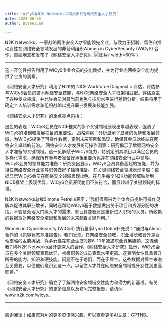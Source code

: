 ```yaml
---

title: 'WiCyS与N2K Networks共同推出联合网络安全人才研究'
date: 2024-06-30
author: ByteAILab

---
```


N2K Networks，一家战略网络安全人才智能领先企业，与致力于招聘、留住和推动女性在网络安全领域发展的非营利组织Women in CyberSecurity (WiCyS) 合作，自豪地宣布发布了《网络安全人才研究》。![图片](https://ai-techpark.com/wp-content/uploads/2024/06/WiCyS-960x540.jpg){ width=60% }

---
这一开创性报告利用了WiCyS专业会员的技能数据，并为行业内网络安全能力提供了宝贵的洞察。

《网络安全人才研究》利用了N2K的 NICE Workforce Diagnostic 评估，评估参与WiCyS会员的技术网络安全技能，与NICE网络安全人才框架相匹配。评估涵盖了各种专业领域，并允许会员对其当前角色与技能水平进行差距分析。结果将用于确定个人培训需求和组织战略以提升职业发展和技能加强。

《网络安全人才研究》的重点亮点包括：

出色的表现：WiCyS会员在NICE框架的多个关键领域展现出卓越表现，强调了WiCyS的培训和发展项目的重要性。
战略洞察：分析显示了显著的优势和发展领域，为WiCyS提供了可操作数据，定制未来项目和倡议，确保其会员始终站在网络安全卓越的前沿。
网络安全人才发展的可操作洞察：研究揭示了增强网络安全人才准备的关键领域。这一见解赋予WiCyS能力，特别定制其项目以满足会员的多样化需求，确保所有参与者准备好承担重要角色并在网络安全行业中领导。
WiCyS会员的领导能力准备：研究突出显示，WiCyS会员具备高超的技能，并为担任网络安全行业领导职务做好了独特准备。
在关键网络安全领域表现卓越：数据显示WiCyS会员在网络安全领域表现出色。在几乎每个N2K功能领域映射到NICE框架上表现优异，WiCyS会员表明他们不仅符合，而且超越了关键领域的标准。

N2K Networks总裁Simone Petrella表示：“我们很高兴为个体会员提供可操作见解以促进其职业增长，同时还帮助WiCyS基于数据做出关于项目和资源分配的决策。不管是处理入门级人才的需求、职业转变者还是重新进入职场的人员，所收集的数据将对网络安全培训和发展的未来起着关键作用。”

Women in CyberSecurity (WiCyS) 执行董事Lynn Dohm补充说：“通过与Aleria合作的《包容状态基准报告》，我们发现，在网络安全领域，职业增长和晋升是女性面临的主要挑战，许多女性在职业生涯的第6-10年遭遇职业发展瓶颈。这促使我们与N2K Networks展开更深入的合作。《网络安全人才研究》显示，WiCyS会员在多个关键领域表现优异，初级职务的成员表现水平更高。这表明女性具备晋升所需的能力、知识和硬技能。问题不在于她们，而在于雇主。这些数据对雇主来说至关重要，以便他们意识到这一点，以留住人才并在网络安全领域提升女性到更高职务。”

《网络安全人才研究》确立了了解网络安全领域女性能力和潜力的新基准。有关《网络安全人才研究》的更多信息以及访问完整报告，请访问www.n2k.com/wicys。

---
---
感谢阅读！如果您对AI的更多资讯感兴趣，可以查看更多AI文章：[GPTNB](https://gptnb.com)。